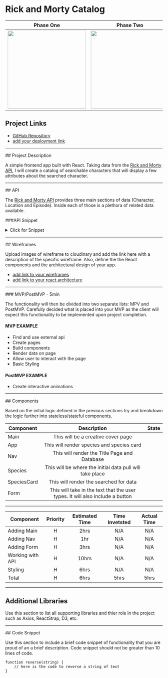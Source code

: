 # Rick and Morty Catalog
| Phase One | Phase Two| Phase Three |
| :---: |  :---: | :---: |
| <img src="https://media.giphy.com/media/3o7TKuAfCHifvPdcxG/giphy.gif" width="250"> | <img src="https://media.giphy.com/media/afqT2ykIlYcVi/giphy.gif" width="250">  | <img src="https://media.giphy.com/media/1zkMdevx4zPh7Oft1a/giphy.gif" width="250"> |
## Project Links

- [GitHub Repository](https://https://github.com/kelstrother/ReactApp)
- [add your deployment link]()
<hr>
## Project Description

A simple frontend app built with React. Taking data from the [Rick and Morty API](https://rickandmortyapi.com/), I will create a catalog of searchable characters that will display a few attributes about the searched character.
<hr>
## API

The [Rick and Morty API](https://rickandmortyapi.com/) provides three main sections of data (Character, Location and Episode). Inside each of those is a plethora of related data available. 

###API Snippet
<details>
  <summary>Click for Snippet</summary>
  
``` js
{
  "info": {
    "count": 671,
    "pages": 34,
    "next": "https://rickandmortyapi.com/api/character/?page=2",
    "prev": null
  },
  "results": [
    {
      "id": 1,
      "name": "Rick Sanchez",
      "status": "Alive",
      "species": "Human",
      "type": "",
      "gender": "Male",
      "origin": {
        "name": "Earth",
        "url": "https://rickandmortyapi.com/api/location/1"
      },
      "location": {
        "name": "Earth",
        "url": "https://rickandmortyapi.com/api/location/20"
      },
      "image": "https://rickandmortyapi.com/api/character/avatar/1.jpeg",
      "episode": [
        "https://rickandmortyapi.com/api/episode/1",
        "https://rickandmortyapi.com/api/episode/2",
        // ...
      ],
      "url": "https://rickandmortyapi.com/api/character/1",
      "created": "2017-11-04T18:48:46.250Z"
    },
    // ...
  ]
}
```
</details>
<hr>
## Wireframes

Upload images of wireframe to cloudinary and add the link here with a description of the specific wireframe. Also, define the the React components and the architectural design of your app.

- [add link to your wireframes]()
- [add link to your react architecture]()

<hr>
### MVP/PostMVP - 5min

The functionality will then be divided into two separate lists: MPV and PostMVP.  Carefully decided what is placed into your MVP as the client will expect this functionality to be implemented upon project completion.  

#### MVP EXAMPLE
- Find and use external api 
- Create pages
- Build components
- Render data on page 
- Allow user to interact with the page
- Basic Styling

#### PostMVP EXAMPLE

- Create interactive animations
<hr>
## Components

Based on the initial logic defined in the previous sections try and breakdown the logic further into stateless/stateful components. 

| Component | Description | State |
| --- | :---: | :---: | 
| Main | This will be a creative cover page| 
| App | This will render species and species card| 
| Nav | This will render the Title Page and Database | 
| Species| This will be where the initial data pull will take place | 
| SpeciesCard| This will render the searched for data | 
| Form| This will take in the text that the user types. It will also include a button | 
<hr>

| Component | Priority | Estimated Time | Time Invetsted | Actual Time |
| --- | :---: |  :---: | :---: | :---: |
| Adding Main | H | 2hrs| N/A | N/A |
| Adding Nav | H | 1hr| N/A | N/A |
| Adding Form | H | 3hrs| N/A | N/A |
| Working with API | H | 10hrs| N/A | N/A|
| Styling | H | 6hrs| N/A | N/A|
| Total | H | 6hrs| 5hrs | 5hrs |
<hr>

## Additional Libraries
 Use this section to list all supporting libraries and thier role in the project such as Axios, ReactStrap, D3, etc. 
<hr>
## Code Snippet

Use this section to include a brief code snippet of functionality that you are proud of an a brief description.  Code snippet should not be greater than 10 lines of code. 

```
function reverse(string) {
	// here is the code to reverse a string of text
}
```
